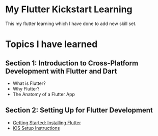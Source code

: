 # My Flutter Kickstart Learning
This my flutter learning which I have done to add new skill set.

# Topics I have learned 

 ## Section 1: Introduction to Cross-Platform Development with Flutter and Dart
 
* What is Flutter?
* Why Flutter?
* The Anatomy of a Flutter App

## Section 2: Setting Up for Flutter Development

* [Getting Started: Installing Flutter](https://flutter.dev/docs/get-started/install)
* [iOS Setup Instructions](https://flutter.dev/docs/get-started/install/macos#ios-setup)
 

